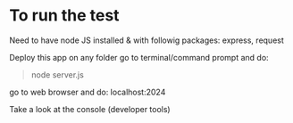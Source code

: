 # To run the test

Need to have node JS installed & with followig packages: express, request

Deploy this app on any folder
go to terminal/command prompt and do:
> node server.js

go to web browser and do:
localhost:2024

Take a look at the console (developer tools)